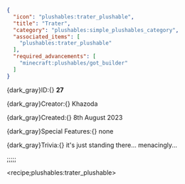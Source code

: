 ```json
{
  "icon": "plushables:trater_plushable",
  "title": "Trater",
  "category": "plushables:simple_plushables_category",
  "associated_items": [
    "plushables:trater_plushable"
  ],
  "required_advancements": [
    "minecraft:plushables/got_builder"
  ]
}
```

{dark_gray}ID:{} **27** 

{dark_gray}Creator:{} Khazoda 

{dark_gray}Created:{} 8th August 2023 


{dark_gray}Special Features:{} none 


{dark_gray}Trivia:{} it's just standing there... menacingly...

;;;;;

<recipe;plushables:trater_plushable>


